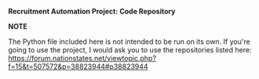 **Recruitment Automation Project: Code Repository**

**NOTE**

The Python file included here is not intended to be run on its own. If you're going to use the project, I would ask you to use the repositories listed here: https://forum.nationstates.net/viewtopic.php?f=15&t=507572&p=38823944#p38823944
